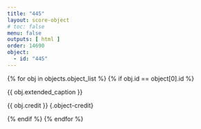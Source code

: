 ```yaml
---
title: "445"
layout: score-object
# toc: false
menu: false
outputs: [ html ]
order: 14690
object:
  - id: "445"
---
```


{% for obj in objects.object_list %}
{% if obj.id == object[0].id %}

{{ obj.extended_caption }}

{{ obj.credit }} {.object-credit}

{% endif %}
{% endfor %}
